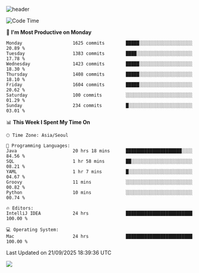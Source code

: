 ![header](https://capsule-render.vercel.app/api?type=Egg&color=timeAuto&height=300&section=header&text=PoPo&fontSize=90&animation=fadeIn)

  <!--START_SECTION:waka-->
![Code Time](http://img.shields.io/badge/Code%20Time-2%2C977%20hrs%2040%20mins-blue)

📅 **I'm Most Productive on Monday** 

```text
Monday                   1625 commits        █████░░░░░░░░░░░░░░░░░░░░   20.89 % 
Tuesday                  1383 commits        ████░░░░░░░░░░░░░░░░░░░░░   17.78 % 
Wednesday                1423 commits        █████░░░░░░░░░░░░░░░░░░░░   18.30 % 
Thursday                 1408 commits        █████░░░░░░░░░░░░░░░░░░░░   18.10 % 
Friday                   1604 commits        █████░░░░░░░░░░░░░░░░░░░░   20.62 % 
Saturday                 100 commits         ░░░░░░░░░░░░░░░░░░░░░░░░░   01.29 % 
Sunday                   234 commits         █░░░░░░░░░░░░░░░░░░░░░░░░   03.01 % 
```


📊 **This Week I Spent My Time On** 

```text
🕑︎ Time Zone: Asia/Seoul

💬 Programming Languages: 
Java                     20 hrs 18 mins      █████████████████████░░░░   84.56 % 
SQL                      1 hr 58 mins        ██░░░░░░░░░░░░░░░░░░░░░░░   08.21 % 
YAML                     1 hr 7 mins         █░░░░░░░░░░░░░░░░░░░░░░░░   04.67 % 
Groovy                   11 mins             ░░░░░░░░░░░░░░░░░░░░░░░░░   00.82 % 
Python                   10 mins             ░░░░░░░░░░░░░░░░░░░░░░░░░   00.74 % 

🔥 Editors: 
IntelliJ IDEA            24 hrs              █████████████████████████   100.00 % 

💻 Operating System: 
Mac                      24 hrs              █████████████████████████   100.00 % 
```


 Last Updated on 21/09/2025 18:39:36 UTC
<!--END_SECTION:waka-->



<img src="https://capsule-render.vercel.app/api?type=Egg&color=timeAuto&height=300&section=footer&text=PoPo&fontSize=90&animation=fadeIn&reversal=true" />

